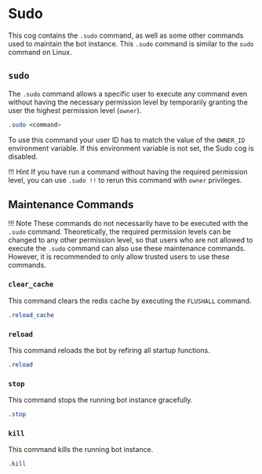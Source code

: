 # Sudo

This cog contains the `.sudo` command, as well as some other commands used to maintain the bot instance. This `.sudo` command is similar to the `sudo` command on Linux.


## `sudo`

The `.sudo` command allows a specific user to execute any command even without having the necessary permission level by temporarily granting the user the highest permission level (`owner`).

```css
.sudo <command>
```

To use this command your user ID has to match the value of the `OWNER_ID` environment variable. If this environment variable is not set, the Sudo cog is disabled.

!!! Hint
    If you have run a command without having the required permission level, you can use `.sudo !!` to rerun this command with `owner` privileges.


## Maintenance Commands

!!! Note
    These commands do not necessarily have to be executed with the `.sudo` command. Theoretically, the required permission levels can be changed to any other permission level, so that users who are not allowed to execute the `.sudo` command can also use these maintenance commands. However, it is recommended to only allow trusted users to use these commands.


### `clear_cache`

This command clears the redis cache by executing the `FLUSHALL` command.

```css
.reload_cache
```


### `reload`

This command reloads the bot by refiring all startup functions.

```css
.reload
```


### `stop`

This command stops the running bot instance gracefully.

```css
.stop
```


### `kill`

This command kills the running bot instance.

```css
.kill
```
